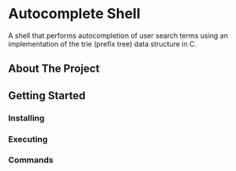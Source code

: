# Autocomplete Shell

A shell that performs autocompletion of user search terms using an implementation of the trie (prefix tree) data structure in C.

## About The Project

## Getting Started

### Installing

### Executing

### Commands
